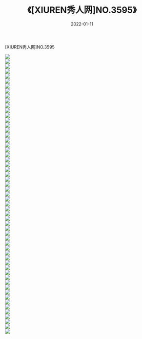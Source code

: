 ﻿---
layout: post
title:  《[XIUREN秀人网]NO.3595》
date:   2022-01-11
img: http://img.660000.xyz/Sharelink/秀人网/秀人网第04部分/[XIUREN秀人网]NO.3595/000.jpg
categories: [美女, 清纯, 唯美]
---

[XIUREN秀人网]NO.3595

 ![](http://img.660000.xyz/Sharelink/秀人网/秀人网第04部分/[XIUREN秀人网]NO.3595/001.jpg) <br>![](http://img.660000.xyz/Sharelink/秀人网/秀人网第04部分/[XIUREN秀人网]NO.3595/002.jpg) <br>![](http://img.660000.xyz/Sharelink/秀人网/秀人网第04部分/[XIUREN秀人网]NO.3595/003.jpg) <br>![](http://img.660000.xyz/Sharelink/秀人网/秀人网第04部分/[XIUREN秀人网]NO.3595/004.jpg) <br>![](http://img.660000.xyz/Sharelink/秀人网/秀人网第04部分/[XIUREN秀人网]NO.3595/005.jpg) <br>![](http://img.660000.xyz/Sharelink/秀人网/秀人网第04部分/[XIUREN秀人网]NO.3595/006.jpg) <br>![](http://img.660000.xyz/Sharelink/秀人网/秀人网第04部分/[XIUREN秀人网]NO.3595/007.jpg) <br>![](http://img.660000.xyz/Sharelink/秀人网/秀人网第04部分/[XIUREN秀人网]NO.3595/008.jpg) <br>![](http://img.660000.xyz/Sharelink/秀人网/秀人网第04部分/[XIUREN秀人网]NO.3595/009.jpg) <br>![](http://img.660000.xyz/Sharelink/秀人网/秀人网第04部分/[XIUREN秀人网]NO.3595/010.jpg) <br>![](http://img.660000.xyz/Sharelink/秀人网/秀人网第04部分/[XIUREN秀人网]NO.3595/011.jpg) <br>![](http://img.660000.xyz/Sharelink/秀人网/秀人网第04部分/[XIUREN秀人网]NO.3595/012.jpg) <br>![](http://img.660000.xyz/Sharelink/秀人网/秀人网第04部分/[XIUREN秀人网]NO.3595/013.jpg) <br>![](http://img.660000.xyz/Sharelink/秀人网/秀人网第04部分/[XIUREN秀人网]NO.3595/014.jpg) <br>![](http://img.660000.xyz/Sharelink/秀人网/秀人网第04部分/[XIUREN秀人网]NO.3595/015.jpg) <br>![](http://img.660000.xyz/Sharelink/秀人网/秀人网第04部分/[XIUREN秀人网]NO.3595/016.jpg) <br>![](http://img.660000.xyz/Sharelink/秀人网/秀人网第04部分/[XIUREN秀人网]NO.3595/017.jpg) <br>![](http://img.660000.xyz/Sharelink/秀人网/秀人网第04部分/[XIUREN秀人网]NO.3595/018.jpg) <br>![](http://img.660000.xyz/Sharelink/秀人网/秀人网第04部分/[XIUREN秀人网]NO.3595/019.jpg) <br>![](http://img.660000.xyz/Sharelink/秀人网/秀人网第04部分/[XIUREN秀人网]NO.3595/020.jpg) <br>![](http://img.660000.xyz/Sharelink/秀人网/秀人网第04部分/[XIUREN秀人网]NO.3595/021.jpg) <br>![](http://img.660000.xyz/Sharelink/秀人网/秀人网第04部分/[XIUREN秀人网]NO.3595/022.jpg) <br>![](http://img.660000.xyz/Sharelink/秀人网/秀人网第04部分/[XIUREN秀人网]NO.3595/023.jpg) <br>![](http://img.660000.xyz/Sharelink/秀人网/秀人网第04部分/[XIUREN秀人网]NO.3595/024.jpg) <br>![](http://img.660000.xyz/Sharelink/秀人网/秀人网第04部分/[XIUREN秀人网]NO.3595/025.jpg) <br>![](http://img.660000.xyz/Sharelink/秀人网/秀人网第04部分/[XIUREN秀人网]NO.3595/026.jpg) <br>![](http://img.660000.xyz/Sharelink/秀人网/秀人网第04部分/[XIUREN秀人网]NO.3595/027.jpg) <br>![](http://img.660000.xyz/Sharelink/秀人网/秀人网第04部分/[XIUREN秀人网]NO.3595/028.jpg) <br>![](http://img.660000.xyz/Sharelink/秀人网/秀人网第04部分/[XIUREN秀人网]NO.3595/029.jpg) <br>![](http://img.660000.xyz/Sharelink/秀人网/秀人网第04部分/[XIUREN秀人网]NO.3595/030.jpg) <br>![](http://img.660000.xyz/Sharelink/秀人网/秀人网第04部分/[XIUREN秀人网]NO.3595/031.jpg) <br>![](http://img.660000.xyz/Sharelink/秀人网/秀人网第04部分/[XIUREN秀人网]NO.3595/032.jpg) <br>![](http://img.660000.xyz/Sharelink/秀人网/秀人网第04部分/[XIUREN秀人网]NO.3595/033.jpg) <br>![](http://img.660000.xyz/Sharelink/秀人网/秀人网第04部分/[XIUREN秀人网]NO.3595/034.jpg) <br>![](http://img.660000.xyz/Sharelink/秀人网/秀人网第04部分/[XIUREN秀人网]NO.3595/035.jpg) <br>![](http://img.660000.xyz/Sharelink/秀人网/秀人网第04部分/[XIUREN秀人网]NO.3595/036.jpg) <br>![](http://img.660000.xyz/Sharelink/秀人网/秀人网第04部分/[XIUREN秀人网]NO.3595/037.jpg) <br>![](http://img.660000.xyz/Sharelink/秀人网/秀人网第04部分/[XIUREN秀人网]NO.3595/038.jpg) <br>![](http://img.660000.xyz/Sharelink/秀人网/秀人网第04部分/[XIUREN秀人网]NO.3595/039.jpg) <br>![](http://img.660000.xyz/Sharelink/秀人网/秀人网第04部分/[XIUREN秀人网]NO.3595/040.jpg) <br>![](http://img.660000.xyz/Sharelink/秀人网/秀人网第04部分/[XIUREN秀人网]NO.3595/041.jpg) <br>![](http://img.660000.xyz/Sharelink/秀人网/秀人网第04部分/[XIUREN秀人网]NO.3595/042.jpg) <br>![](http://img.660000.xyz/Sharelink/秀人网/秀人网第04部分/[XIUREN秀人网]NO.3595/043.jpg) <br>![](http://img.660000.xyz/Sharelink/秀人网/秀人网第04部分/[XIUREN秀人网]NO.3595/044.jpg) <br>![](http://img.660000.xyz/Sharelink/秀人网/秀人网第04部分/[XIUREN秀人网]NO.3595/045.jpg) <br>![](http://img.660000.xyz/Sharelink/秀人网/秀人网第04部分/[XIUREN秀人网]NO.3595/046.jpg) <br>![](http://img.660000.xyz/Sharelink/秀人网/秀人网第04部分/[XIUREN秀人网]NO.3595/047.jpg) <br>![](http://img.660000.xyz/Sharelink/秀人网/秀人网第04部分/[XIUREN秀人网]NO.3595/048.jpg) <br>![](http://img.660000.xyz/Sharelink/秀人网/秀人网第04部分/[XIUREN秀人网]NO.3595/049.jpg) <br>![](http://img.660000.xyz/Sharelink/秀人网/秀人网第04部分/[XIUREN秀人网]NO.3595/050.jpg) <br>![](http://img.660000.xyz/Sharelink/秀人网/秀人网第04部分/[XIUREN秀人网]NO.3595/051.jpg) <br>![](http://img.660000.xyz/Sharelink/秀人网/秀人网第04部分/[XIUREN秀人网]NO.3595/052.jpg) <br>![](http://img.660000.xyz/Sharelink/秀人网/秀人网第04部分/[XIUREN秀人网]NO.3595/053.jpg) <br>![](http://img.660000.xyz/Sharelink/秀人网/秀人网第04部分/[XIUREN秀人网]NO.3595/054.jpg) <br>![](http://img.660000.xyz/Sharelink/秀人网/秀人网第04部分/[XIUREN秀人网]NO.3595/055.jpg) <br>![](http://img.660000.xyz/Sharelink/秀人网/秀人网第04部分/[XIUREN秀人网]NO.3595/056.jpg) <br>![](http://img.660000.xyz/Sharelink/秀人网/秀人网第04部分/[XIUREN秀人网]NO.3595/057.jpg) <br>
